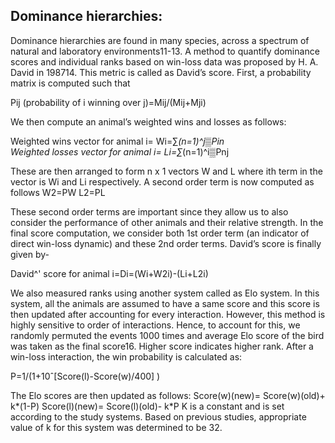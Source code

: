 ## Dominance hierarchies:

Dominance hierarchies are found in many species, across a spectrum of natural and laboratory environments11-13. A method to quantify dominance scores and individual ranks based on win-loss data was proposed by H. A. David in 198714. This metric is called as David’s score. First, a probability matrix is computed such that 

Pij (probability of i winning over j)=Mij/(Mij+Mji)

We then compute an animal’s weighted wins and losses as follows:

Weighted wins vector for animal i= Wi=∑_(n=1)^j▒Pin  
Weighted losses vector for animal i= Li=∑_(n=1)^i▒Pnj

These are then arranged to form n x 1 vectors W and L where ith term in the vector is Wi and Li respectively. A second order term is now computed as follows
W2=PW
L2=PL

These second order terms are important since they allow us to also consider the performance of other animals and their relative strength. In the final score computation, we consider both 1st order term (an indicator of direct win-loss dynamic) and these 2nd order terms. David’s score is finally given by- 

David^' score for animal i=Di=(Wi+W2i)-(Li+L2i)

We also measured ranks using another system called as Elo system. In this system, all the animals are assumed to have a same score and this score is then updated after accounting for every interaction. However, this method is highly sensitive to order of interactions. Hence, to account for this, we randomly permuted the events 1000 times and average Elo score of the bird was taken as the final score16. Higher score indicates higher rank. After a win-loss interaction, the win probability is calculated as:

P=1/(1+10ˆ[Score(l)-Score(w)/400] )

The Elo scores are then updated as follows:
Score(w)(new)= Score(w)(old)+ k*(1-P)
Score(l)(new)= Score(l)(old)- k*P
K is a constant and is set according to the study systems. Based on previous studies, appropriate value of k for this system was determined to be 32. 
